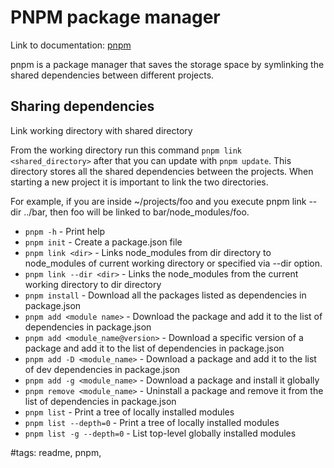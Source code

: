 # PNPM package manager

Link to documentation: [pnpm](https://pnpm.io/)

pnpm is a package manager that saves the storage space by symlinking the shared dependencies between different projects.

## Sharing dependencies

Link working directory with shared directory

From the working directory run this command `pnpm link <shared_directory>` after that you can update with `pnpm update`.
This directory stores all the shared dependencies between the projects. When starting a new project it is important to link the two directories.



For example, if you are inside ~/projects/foo and you execute pnpm link --dir ../bar, then foo will be linked to bar/node_modules/foo.
- `pnpm -h` - Print help
- `pnpm init` - Create a package.json file
- `pnpm link <dir>` - Links node_modules from dir directory to node_modules of current working directory or specified via --dir option.
- `pnpm link --dir <dir>` - Links the node_modules from the current working directory to dir directory
- `pnpm install` - Download all the packages listed as dependencies in package.json
- `pnpm add <module name>` - Download the package and add it to the list of dependencies in package.json
- `pnpm add <module_name@version>` - Download a specific version of a package and add it to the list of dependencies in package.json
- `pnpm add -D <module_name>` - Download a package and add it to the list of dev dependencies in package.json
- `pnpm add -g <module_name>` - Download a package and install it globally
- `pnpm remove <module_name>` - Uninstall a package and remove it from the list of dependencies in package.json
- `pnpm list` - Print a tree of locally installed modules
- `pnpm list --depth=0` - Print a tree of locally installed modules
- `pnpm list -g --depth=0` - List top-level globally installed modules

#tags: readme, pnpm,